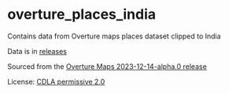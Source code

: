 # overture_places_india
Contains data from Overture maps places dataset clipped to India

Data is in [releases](https://github.com/ramSeraph/overture_places_india/releases/overture-places)

Sourced from the [Overture Maps 2023-12-14-alpha.0 release](https://overturemaps.org/overture-december-2023-release-notes/)

License: [CDLA permissive 2.0](https://cdla.dev/permissive-2-0/)
